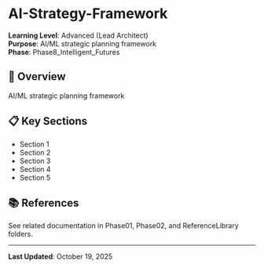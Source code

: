 # AI-Strategy-Framework

**Learning Level**: Advanced (Lead Architect)  
**Purpose**: AI/ML strategic planning framework  
**Phase**: Phase8_Intelligent_Futures

## 🎯 Overview

AI/ML strategic planning framework

## 📋 Key Sections

- Section 1
- Section 2
- Section 3
- Section 4
- Section 5

## 📚 References

See related documentation in Phase01, Phase02, and ReferenceLibrary folders.

---

**Last Updated**: October 19, 2025
